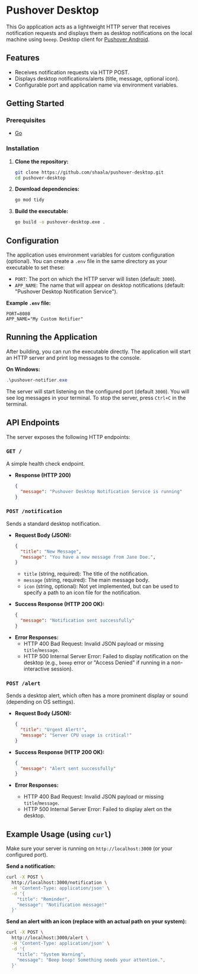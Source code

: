 # Pushover Desktop
This Go application acts as a lightweight HTTP server that receives notification requests and displays them as desktop notifications on the local machine using `beeep`.
Desktop client for [Pushover Android](https://github.com/ana117/pushover-android).


## Features
- Receives notification requests via HTTP POST.
- Displays desktop notifications/alerts (title, message, optional icon).
- Configurable port and application name via environment variables.


## Getting Started
### Prerequisites
- [Go](https://golang.org/doc/install)

### Installation
1.  **Clone the repository:**
    ```bash
    git clone https://github.com/shaala/pushover-desktop.git
    cd pushover-desktop
    ```
2.  **Download dependencies:**
    ```bash
    go mod tidy
    ```
3.  **Build the executable:**
    ```bash
    go build -o pushover-desktop.exe .
    ```

## Configuration
The application uses environment variables for custom configuration (optional). You can create a `.env` file in the same directory as your executable to set these:
- `PORT`: The port on which the HTTP server will listen (default: `3000`).
- `APP_NAME`: The name that will appear on desktop notifications (default: "Pushover Desktop Notification Service").

**Example `.env` file:**
```dotenv
PORT=8080
APP_NAME="My Custom Notifier"
```


## Running the Application
After building, you can run the executable directly. The application will start an HTTP server and print log messages to the console.

**On Windows:**
```powershell
.\pushover-notifier.exe
```

The server will start listening on the configured port (default `3000`). You will see log messages in your terminal. To stop the server, press `Ctrl+C` in the terminal.


## API Endpoints
The server exposes the following HTTP endpoints:
### `GET /`
A simple health check endpoint.
- **Response (HTTP 200)**

    ```json
    {
      "message": "Pushover Desktop Notification Service is running"
    }
    ```

### `POST /notification`
Sends a standard desktop notification.
- **Request Body (JSON):**

    ```json
    {
      "title": "New Message",
      "message": "You have a new message from Jane Doe.",
    }
    ```
    - `title` (string, required): The title of the notification.
    - `message` (string, required): The main message body.
    - `icon` (string, optional): Not yet implemented, but can be used to specify a path to an icon file for the notification.

- **Success Response (HTTP 200 OK):**
    ```json
    {
      "message": "Notification sent successfully"
    }
    ```

*   **Error Responses:**
    - HTTP 400 Bad Request: Invalid JSON payload or missing `title`/`message`.
    - HTTP 500 Internal Server Error: Failed to display notification on the desktop (e.g., `beeep` error or "Access Denied" if running in a non-interactive session).

### `POST /alert`
Sends a desktop alert, which often has a more prominent display or sound (depending on OS settings).
- **Request Body (JSON):**
    ```json
    {
      "title": "Urgent Alert!",
      "message": "Server CPU usage is critical!"
    }
    ```

- **Success Response (HTTP 200 OK):**
    ```json
    {
      "message": "Alert sent successfully"
    }
    ```

- **Error Responses:**
    - HTTP 400 Bad Request: Invalid JSON payload or missing `title`/`message`.
    - HTTP 500 Internal Server Error: Failed to display alert on the desktop.


## Example Usage (using `curl`)
Make sure your server is running on `http://localhost:3000` (or your configured port).

**Send a notification:**
```bash
curl -X POST \
  http://localhost:3000/notification \
  -H 'Content-Type: application/json' \
  -d '{
    "title": "Reminder",
    "message": "Notification message!"
  }'
```

**Send an alert with an icon (replace with an actual path on your system):**
```bash
curl -X POST \
  http://localhost:3000/alert \
  -H 'Content-Type: application/json' \
  -d '{
    "title": "System Warning",
    "message": "Beep boop! Something needs your attention.",
  }'
```